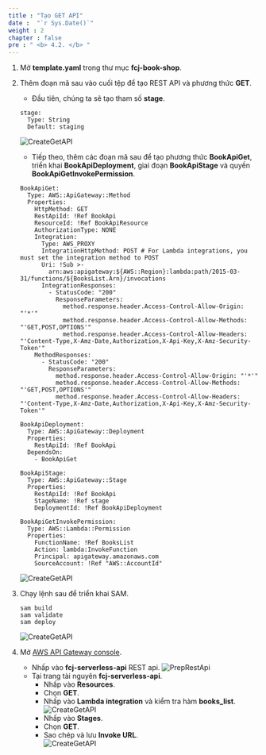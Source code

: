 ```yaml
---
title : "Tạo GET API"
date :  "`r Sys.Date()`" 
weight : 2
chapter : false
pre : " <b> 4.2. </b> "
---
```

1. Mở **template.yaml** trong thư mục **fcj-book-shop**.

2. Thêm đoạn mã sau vào cuối tệp để tạo REST API và phương thức **GET**.
    - Đầu tiên, chúng ta sẽ tạo tham số **stage**.
    ```
    stage:
      Type: String
      Default: staging
    ```
    ![CreateGetAPI](/images/temp/1/67.png?width=90pc)
    - Tiếp theo, thêm các đoạn mã sau để tạo phương thức **BookApiGet**, triển khai **BookApiDeployment**, giai đoạn **BookApiStage** và quyền **BookApiGetInvokePermission**.
    ```
    BookApiGet:
      Type: AWS::ApiGateway::Method
      Properties:
        HttpMethod: GET
        RestApiId: !Ref BookApi
        ResourceId: !Ref BookApiResource
        AuthorizationType: NONE
        Integration:
          Type: AWS_PROXY
          IntegrationHttpMethod: POST # For Lambda integrations, you must set the integration method to POST
          Uri: !Sub >-
            arn:aws:apigateway:${AWS::Region}:lambda:path/2015-03-31/functions/${BooksList.Arn}/invocations
          IntegrationResponses:
            - StatusCode: "200"
              ResponseParameters:
                method.response.header.Access-Control-Allow-Origin: "'*'"
                method.response.header.Access-Control-Allow-Methods: "'GET,POST,OPTIONS'"
                method.response.header.Access-Control-Allow-Headers: "'Content-Type,X-Amz-Date,Authorization,X-Api-Key,X-Amz-Security-Token'"
        MethodResponses:
          - StatusCode: "200"
            ResponseParameters:
              method.response.header.Access-Control-Allow-Origin: "'*'"
              method.response.header.Access-Control-Allow-Methods: "'GET,POST,OPTIONS'"
              method.response.header.Access-Control-Allow-Headers: "'Content-Type,X-Amz-Date,Authorization,X-Api-Key,X-Amz-Security-Token'"

    BookApiDeployment:
      Type: AWS::ApiGateway::Deployment
      Properties:
        RestApiId: !Ref BookApi
      DependsOn:
        - BookApiGet

    BookApiStage:
      Type: AWS::ApiGateway::Stage
      Properties:
        RestApiId: !Ref BookApi
        StageName: !Ref stage
        DeploymentId: !Ref BookApiDeployment

    BookApiGetInvokePermission:
      Type: AWS::Lambda::Permission
      Properties:
        FunctionName: !Ref BooksList
        Action: lambda:InvokeFunction
        Principal: apigateway.amazonaws.com
        SourceAccount: !Ref "AWS::AccountId"
    ```
    ![CreateGetAPI](/images/temp/1/68.png?width=90pc)

3. Chạy lệnh sau để triển khai SAM.
    ```
    sam build
    sam validate
    sam deploy
    ```
    ![CreateGetAPI](/images/temp/1/69.png?width=90pc)

4. Mở [AWS API Gateway console](https://us-east-1.console.aws.amazon.com/apigateway/home?region=us-east-1).
    - Nhấp vào **fcj-serverless-api** REST api.
    ![PrepRestApi](/images/temp/1/64.png?width=90pc)
    - Tại trang tài nguyên **fcj-serverless-api**.
      - Nhấp vào **Resources**.
      - Chọn **GET**.
      - Nhấp vào **Lambda integration** và kiểm tra hàm **books_list**.     
      ![CreateGetAPI](/images/temp/1/70.png?width=90pc) 
      - Nhấp vào **Stages**.
      - Chọn **GET**.
      - Sao chép và lưu **Invoke URL**.     
      ![CreateGetAPI](/images/temp/1/71.png?width=90pc)
